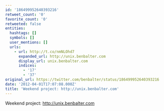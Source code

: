 ```yaml
---
id: '186499952640393216'
retweet_count: '0'
favorite_count: '0'
retweeted: false
entities:
  hashtags: []
  symbols: []
  user_mentions: []
  urls:
    - url: http://t.co/nmNLOhd7
      expanded_url: http://unix.benbalter.com
      display_url: unix.benbalter.com
      indices:
        - '17'
        - '37'
original_url: https://twitter.com/benbalter/status/186499952640393216
date: '2012-04-01T17:07:08.000Z'
title: 'Weekend project: http://unix.benbalter.com'
---
```


Weekend project: http://unix.benbalter.com
